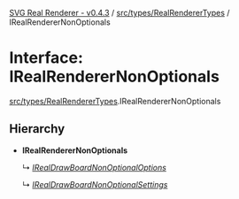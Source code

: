 [SVG Real Renderer - v0.4.3](../docs.md) / [src/types/RealRendererTypes](../modules/src_types_realrenderertypes.md) / IRealRendererNonOptionals

# Interface: IRealRendererNonOptionals

[src/types/RealRendererTypes](../modules/src_types_realrenderertypes.md).IRealRendererNonOptionals

## Hierarchy

* **IRealRendererNonOptionals**

  ↳ [*IRealDrawBoardNonOptionalOptions*](src_types_realdrawboardtypes.irealdrawboardnonoptionaloptions.md)

  ↳ [*IRealDrawBoardNonOptionalSettings*](src_types_realdrawboardtypes.irealdrawboardnonoptionalsettings.md)
